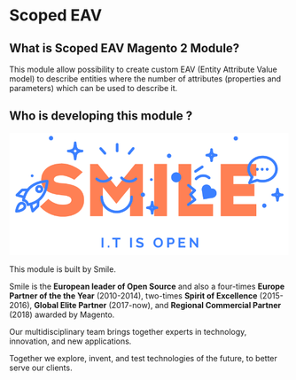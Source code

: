 Scoped EAV
========================

## What is Scoped EAV Magento 2 Module?

This module allow possibility to create custom EAV (Entity Attribute Value model) to describe entities where the number of attributes (properties and parameters) which can be used to describe it.

## Who is developing this module ?

![Smile](doc/static/smile.png)

This module is built by Smile.

Smile is the **European leader of Open Source** and also a four-times **Europe Partner of the the Year** (2010-2014), two-times **Spirit of Excellence** (2015-2016), **Global Elite Partner** (2017-now), and **Regional Commercial Partner** (2018) awarded by Magento.

Our multidisciplinary team brings together experts in technology, innovation, and new applications.

Together we explore, invent, and test technologies of the future, to better serve our clients.
